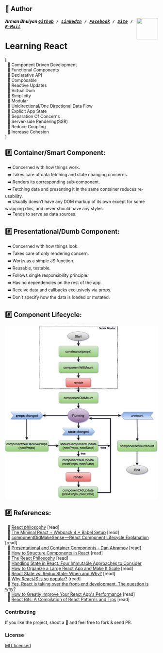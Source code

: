 ## 📝 Author
[<img src="https://media.licdn.com/dms/image/C5103AQE3SdZqmIyW0A/profile-displayphoto-shrink_200_200/0?e=1533168000&v=beta&t=reTZbwaCbB9R9V47Q9XiBGgGpY6_dS0KSK_gA8WsVCc" align="right" height="70" width="70">](http://armanbhuiyan.com)

##### Arman Bhuiyan <kbd>[Github](https://github.com/arman37) / [LinkedIn](https://www.linkedin.com/in/arman-bhuiyan) / [Facebook](https://www.facebook.com/arman.it37) / [Site](http://armanbhuiyan.com) /  [E-Mail](mailto:arman.it37@gmail.com)</kbd>

# Learning React

[ <br />
&nbsp; :diamond_shape_with_a_dot_inside: Component Driven Development <br />
&nbsp; :diamond_shape_with_a_dot_inside: Functional Components <br />
&nbsp; :diamond_shape_with_a_dot_inside: Declarative API <br />
&nbsp; :diamond_shape_with_a_dot_inside: Composable <br />
&nbsp; :diamond_shape_with_a_dot_inside: Reactive Updates <br />
&nbsp; :diamond_shape_with_a_dot_inside: Virtual Dom <br />
&nbsp; :diamond_shape_with_a_dot_inside: Simplicity <br />
&nbsp; :diamond_shape_with_a_dot_inside: Modular <br />
&nbsp; :diamond_shape_with_a_dot_inside: Unidirectional/One Directional Data Flow <br />
&nbsp; :diamond_shape_with_a_dot_inside: Explicit App State <br />
&nbsp; :diamond_shape_with_a_dot_inside: Separation Of Concerns <br />
&nbsp; :diamond_shape_with_a_dot_inside: Server-side Rendering(SSR) <br />
&nbsp; :diamond_shape_with_a_dot_inside: Reduce Coupling <br />
&nbsp; :diamond_shape_with_a_dot_inside: Increase Cohesion <br />
]

## :hash: Container/Smart Component:
&nbsp; :arrow_right: Concerned with how things work. <br />
&nbsp; :arrow_right: Takes care of  data fetching and state changing concerns. <br />
&nbsp; :arrow_right: Renders its corresponding sub-component. <br />
&nbsp; :arrow_right: Fetching data and presenting it in the same container reduces re-usability. <br />
&nbsp; :arrow_right: Usually doesn’t have any DOM markup of its own except for some wrapping divs, and never should have any styles. <br />
&nbsp; :arrow_right: Tends to serve as data sources. <br />

## :hash: Presentational/Dumb Component:
&nbsp; :arrow_right: Concerned with how things look. <br />
&nbsp; :arrow_right: Takes care of only rendering concern. <br />
&nbsp; :arrow_right: Works as a simple JS function. <br />
&nbsp; :arrow_right: Reusable, testable. <br />
&nbsp; :arrow_right: Follows single responsibility principle. <br />
&nbsp; :arrow_right: Has no dependencies on the rest of the app. <br />
&nbsp; :arrow_right: Receive data and callbacks exclusively via props. <br />
&nbsp; :arrow_right: Don’t specify how the data is loaded or mutated. <br />

## :hash: Component Lifecycle:
![lifecycle](/images/component-lifecycle.jpeg)


## :hash: References:
&nbsp; :link: [React philosophy](https://reallifeprogramming.com/react-philosophy-e8cdea991599) [read] <br />
&nbsp; :link: [The Minimal React + Webpack 4 + Babel Setup](https://www.robinwieruch.de/minimal-react-webpack-babel-setup) [read] <br />
&nbsp; :link: [componentDidMakeSense — React Component Lifecycle Explanation](https://levelup.gitconnected.com/componentdidmakesense-react-lifecycle-explanation-393dcb19e459) [read] <br />
&nbsp; :link: [Presentational and Container Components - Dan Abramov](https://medium.com/@dan_abramov/smart-and-dumb-components-7ca2f9a7c7d0) [read] <br />
&nbsp; :link: [How to Structure Components in React](https://reallifeprogramming.com/how-to-structure-components-in-react-54fc43e71546) [read] <br />
&nbsp; :link: [The React Philosophy](http://nayaabkhan.me/react/the-react-philosophy) [read] <br />
&nbsp; :link: [Handling State in React: Four Immutable Approaches to Consider](https://medium.freecodecamp.org/handling-state-in-react-four-immutable-approaches-to-consider-d1f5c00249d5)<br/>
&nbsp; :link: [How to Organize a Large React App and Make It Scale](https://react.statuscode.com/link/34475/e61f1ec611) [read] <br />
&nbsp; :link: [React State vs. Redux State: When and Why?](https://react.statuscode.com/link/34483/e61f1ec611) [read] <br />
&nbsp; :link: [Why ReactJS is so popular?](https://www.quora.com/Why-is-ReactJS-is-so-popular) [read] <br />
&nbsp; :link: [Yes, React is taking over the front-end development. The question is why?](https://medium.freecodecamp.org/yes-react-is-taking-over-front-end-development-the-question-is-why-40837af8ab76) <br />
&nbsp; :link: [How to Greatly Improve Your React App's Performance](https://react.statuscode.com/link/34485/e61f1ec611) [read] <br />
&nbsp; :link: [React Bits: A Compilation of React Patterns and Tips](https://react.statuscode.com/link/34486/e61f1ec611) [read] <br />

### Contributing
If you like the project, shoot a :star2: and feel free to fork & send PR.

### License

[MIT licensed](./LICENSE)
